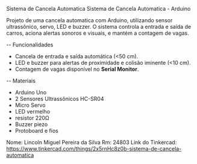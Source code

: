 Sistema de Cancela Automatica
Sistema de Cancela Automatica - Arduino

Projeto de uma cancela automatica com Arduino, utilizando sensor ultrassônico, servo, LED e buzzer. O sistema controla a entrada e saída de carros, aciona alertas sonoros e visuais, e mantém a contagem de vagas.

-- Funcionalidades

- Cancela de entrada e saída automática (<50 cm).  
- LED e buzzer para alertas de proximidade e colisão iminente (<10 cm).  
- Contagem de vagas disponível no **Serial Monitor**.  

-- Materiais

- Arduino Uno  
- 2 Sensores Ultrassônicos HC-SR04
- Micro Servo  
- LED vermelho
- resistor 220Ω  
- Buzzer piezo  
- Protoboard e fios
  
Nome: Lincoln Miguel Pereira da Silva 
Rm: 24803
Link do Tinkercad:
https://www.tinkercad.com/things/2x5rnHc8z0b-sistema-de-cancela-automatica
